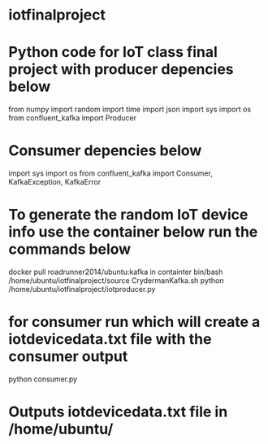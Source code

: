 # iotfinalproject
# Python code for IoT class final project with producer depencies below
from numpy import random
import time
import json
import sys
import os
from confluent_kafka import Producer

# Consumer depencies below
import sys
import os
from confluent_kafka import Consumer, KafkaException, KafkaError

# To generate the random IoT device info use the container below run the commands below
docker pull roadrunner2014/ubuntu:kafka
in containter bin/bash
/home/ubuntu/iotfinalproject/source CrydermanKafka.sh
python /home/ubuntu/iotfinalproject/iotproducer.py

# for consumer run which will create a iotdevicedata.txt file with the consumer output
python consumer.py

# Outputs iotdevicedata.txt file in /home/ubuntu/
